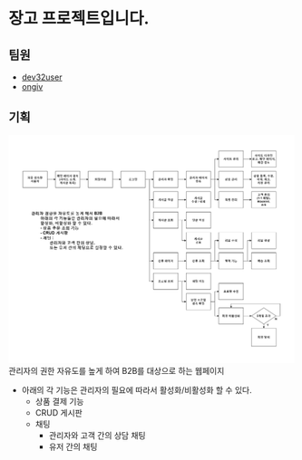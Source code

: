 # 장고 프로젝트입니다. 

## 팀원
- [dev32user](https://github.com/dev32user)
- [ongiv](https://github.com/ongiv/)

## 기획
![flow_chart.png](/flow_chart.png)
관리자의 권한 자유도를 높게 하여 B2B를 대상으로 하는 웹페이지
  - 아래의 각 기능은 관리자의 필요에 따라서 활성화/비활성화 할 수 있다. 
    - 상품 결제 기능
    - CRUD 게시판
    - 채팅
      - 관리자와 고객 간의 상담 채팅
      - 유저 간의 채팅